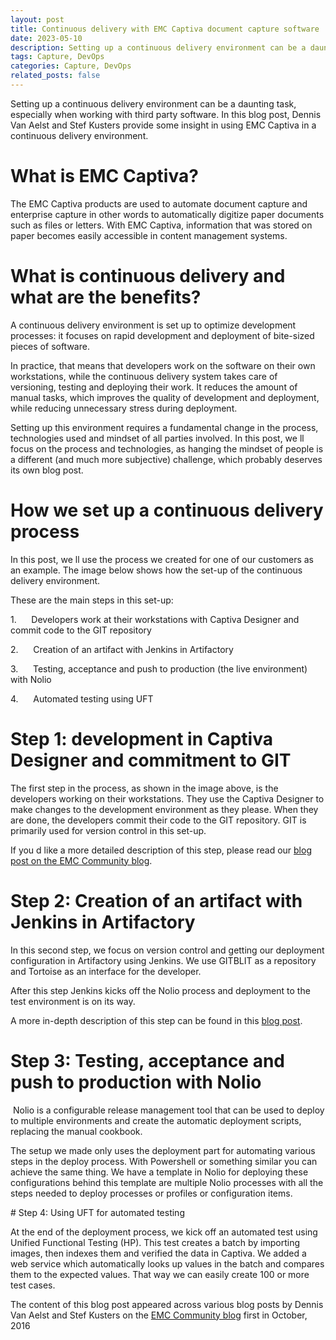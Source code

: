 ```yaml
---
layout: post
title: Continuous delivery with EMC Captiva document capture software
date: 2023-05-10
description: Setting up a continuous delivery environment can be a daunting task, especially when working with third party software. In this blog post, Dennis Van Aelst and Stef Kusters provide some insight in using EMC Captiva in a continuous delivery environment.
tags: Capture, DevOps
categories: Capture, DevOps
related_posts: false
---
```


Setting up a continuous delivery environment can be a daunting task, especially when working with third party software. In this blog post, Dennis Van Aelst and Stef Kusters provide some insight in using EMC Captiva in a continuous delivery environment.

# What is EMC Captiva?

The EMC Captiva products are used to automate document capture and enterprise capture in other words to automatically digitize paper documents such as files or letters. With EMC Captiva, information that was stored on paper becomes easily accessible in content management systems.

# What is continuous delivery and what are the benefits?

A continuous delivery environment is set up to optimize development processes: it focuses on rapid development and deployment of bite-sized pieces of software.

In practice, that means that developers work on the software on their own workstations, while the continuous delivery system takes care of versioning, testing and deploying their work. It reduces the amount of manual tasks, which improves the quality of development and deployment, while reducing unnecessary stress during deployment.

Setting up this environment requires a fundamental change in the process, technologies used and mindset of all parties involved. In this post, we ll focus on the process and technologies, as hanging the mindset of people is a different (and much more subjective) challenge, which probably deserves its own blog post.


# How we set up a continuous delivery process

In this post, we ll use the process we created for one of our customers as an example. The image below shows how the set-up of the continuous delivery environment.

These are the main steps in this set-up:

1.      Developers work at their workstations with Captiva Designer and commit code to the GIT repository

2.      Creation of an artifact with Jenkins in Artifactory

3.      Testing, acceptance and push to production (the live environment) with Nolio

4.      Automated testing using UFT

# Step 1: development in Captiva Designer and commitment to GIT


The first step in the process, as shown in the image above, is the developers working on their workstations. They use the Captiva Designer to make changes to the development environment as they please. When they are done, the developers commit their code to the GIT repository. GIT is primarily used for version control in this set-up.

If you d like a more detailed description of this step, please read our [blog post on the EMC Community blog](http://community.emc.com/people/dennisvanaelst/blog/2016/06/21/how-to-use-captiva-in-a-continuous-delivery-environment).

# Step 2: Creation of an artifact with Jenkins in Artifactory

In this second step, we focus on version control and getting our deployment configuration in Artifactory using Jenkins. We use GITBLIT as a repository and Tortoise as an interface for the developer.

After this step Jenkins kicks off the Nolio process and deployment to the test environment is on its way.

A more in-depth description of this step can be found in this [blog post](http://community.emc.com/people/dennisvanaelst/blog/2016/06/27/how-to-use-captiva-in-a-continuous-delivery-environment-using-git-and-jenkins).

# Step 3: Testing, acceptance and push to production with Nolio


 Nolio is a configurable release management tool that can be used to deploy to multiple environments and create the automatic deployment scripts, replacing the manual cookbook.

The setup we made only uses the deployment part for automating various steps in the deploy process. With Powershell or something similar you can achieve the same thing. We have a template in Nolio for deploying these configurations behind this template are multiple Nolio processes with all the steps needed to deploy processes or profiles or configuration items.

# Step 4: Using UFT for automated testing


At the end of the deployment process, we kick off an automated test using Unified Functional Testing (HP). This test creates a batch by importing images, then indexes them and verified the data in Captiva. We added a web service which automatically looks up values in the batch and compares them to the expected values. That way we can easily create 100 or more test cases.

The content of this blog post appeared across various blog posts by Dennis Van Aelst and Stef Kusters on the [EMC Community blog](http://community.emc.com/people/dennisvanaelst/content?filterID=contentstatus%5Bpublished%5D~objecttype~objecttype%5Bblogpost%5D) first in October, 2016
